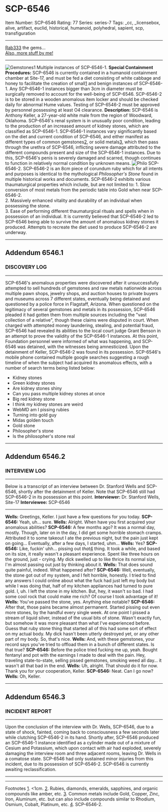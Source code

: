 # SCP-6546
Item Number: SCP-6546
Rating: 77
Series: series-7
Tags: _cc, _licensebox, alive, artifact, euclid, historical, humanoid, polyhedral, sapient, scp, transfiguration

---

[Rab333](javascript:;)
the gems…  
[Also, more stuff by me!](https://scp-wiki.wikidot.com/rab333-s-contained-anomalies)
* * *
![Gemstones1](http://scp-sandbox-3.wikidot.com/local--files/rab33333/Gemstones1)
Multiple instances of SCP-6546-1.
**Special Containment Procedures:** SCP-6546 is currently contained in a humanoid containment chamber at Site-17, and must be fed a diet consisting of white cabbage and honey to facilitate the creation of small[1](javascript:;) and benign instances of SCP-6546-1. Any SCP-6546-1 instances bigger than 3cm in diameter must be surgically removed to account for the well-being of SCP-6546.
SCP-6546-2 is to be stored in a wooden anomalous item locker and should be checked daily for abnormal Hume values. Testing of SCP-6546-2 must be approved by personnel possessing at least O4 clearance.
**Description:** SCP-6546 is Anthony Keller, a 27-year-old white male from the region of Woodward, Oklahoma. SCP-6546's renal system is in unusually poor condition, leading to the production of an increased amount of kidney stones, which are classified as SCP-6546-1.
SCP-6546-1 instances vary significantly based on the diet and current condition of SCP-6546, and either manifest as different types of common gemstones[2](javascript:;), or solid metals[3](javascript:;), which then pass through the urethra of SCP-6546, inflicting severe damage attributed to the different compounds present and size of the SCP-6546-1 instances. Due to this, SCP-6546's penis is severely damaged and scarred, though continues to function in relatively normal condition by unknown means.
![Philo](http://scp-sandbox-3.wikidot.com/local--files/rab33333/Philo)
SCP-6546-2.
SCP-6546-2 is an 8cm piece of corundum ruby which for all intents and purposes is identical to the mythological _Philosopher's Stone_ found in multiple historical works and documents.
SCP-6546-2 exhibits various thaumaturgical properties which include, but are not limited to:
1\. Slow conversion of most metals from the periodic table into Gold when near SCP-6546-2.  
2\. Massively enhanced vitality and durability of an individual when possessing the stone.  
3\. Ease of performing different thaumaturgical rituals and spells when in possession of an individual.
It is currently believed that SCP-6546-2 led to SCP-6546 being able to survive the amount of anomalous kidney stones it produced. Attempts to recreate the diet used to produce SCP-6546-2 are underway.
* * *
## Addendum **6546.1**
### DISCOVERY LOG
* * *
SCP-6546's anomalous properties were discovered after it unsuccessfully attempted to sell hundreds of gemstones and raw metals nationwide across multiple pawn shops, jewelry shops, and auction houses to private buyers and museums across 7 different states, eventually being detained and questioned by a police force in Flagstaff, Arizona.
When questioned on the legitimacy of several gemstones and metals in its possession, SCP-6546 pleaded it had gotten them from multiple sources including the "vast collection of a relative", though these claims were disputed in court. When charged with attempted money laundering, stealing, and potential fraud, SCP-6546 had revealed its abilities to the local court judge Grant Benson in an attempt to prove the validity of the SCP-6546-1 instances. At this point, Foundation personnel were informed of what was happening, and SCP-6546 was detained, with the witnesses being amnesticized.
Upon the detainment of Keller, SCP-6546-2 was found in its possession. SCP-6546's mobile phone contained multiple google searches suggesting a rough timeline of when the subject had acquired its anomalous effects, with a number of search terms being listed below:
  * Kidney stones
  * Green kidney stones
  * Are kidney stones shiny
  * Can you pass multiple kidney stones at once
  * Big red kidney stone
  * I think my kidney stones are weird
  * WebMD am I pissing rubies
  * Turning into gold guy
  * Midas golden touch
  * Gold stone
  * Philosopher's stone
  * Is the philosopher's stone real

* * *
## Addendum **6546.2**
### INTERVIEW LOG
* * *
Below is a transcript of an interview between Dr. Stanford Wells and SCP-6546, shortly after the detainment of Keller. Note that SCP-6546 still had SCP-6546-2 in its possession at this point.
**Interviewer:** Dr. Stanford Wells, Site-17
**Interviewee:** SCP-6546
* * *
**Wells:** Greetings, Keller. I just have a few questions for you today.
**SCP-6546:** Yeah, uh… sure.
**Wells:** Alright. When have you first acquired your anomalous abilities?
**SCP-6546:** A few months ago? It was a normal day, mostly. Though, later on in the day, I did get some horrible stomach cramps. Attributed it to some takeout I ate the previous night, but the pain just kept on going… Eventually, after a few days, I started, uhm…
**Wells:** Yes?
**SCP-6546:** Like, fuckin' uhh… pissing out _that_[4](javascript:;) thing. It took a while, and based on its size, it really wasn't a pleasant experience. Spent like three hours on the ground, just - crying. My dick swelled up to like thrice its normal size, I'm almost passing out just by thinking about it.
**Wells:** That does sound quite painful, indeed. What happened after?
**SCP-6546:** Well, eventually, the stone got out of my system, and I felt horrible, honestly. I tried to find any answers I could online about what the fuck had just left my body but while I was doing that, half of my kitchen appliances had turned to pure gold. I, uh. I left the stone in my kitchen. But, hey, it wasn't so bad. I had some cool rock that could make me rich? Of course I took advantage of it!
**Wells:** You've passed the stone, yes. Anything else notable?
**SCP-6546:** After that, those pains became almost permanent. Started pissing out even more stones, by the handful every single week. At one point I pissed a stream of liquid silver, instead of the usual bits of stone. Wasn't exactly fun, but somehow it was more pleasant than what I've experienced before. Guess that ruby stone thing that started all of this had some sort of effect on my actual body. My dick hasn't been utterly destroyed yet, or any other part of my body. So, that's nice.
**Wells:** And, with these gemstones, your record says you've tried to offload them in a bunch of different states. Is that true?
**SCP-6546:** Before the police tried fucking me up, yeah. Bought fentanyl and pot with the earnings I made to deal with the pain. Hey, traveling state-to-state, selling pissed gemstones, smoking weed all day… it wasn't all that bad in the end.
**Wells:** Uh, alright. That should do it for now. Thank you for your cooperation, Keller.
**SCP-6546:** Neat. Can I go now?
**Wells:** Oh, Keller.
* * *
## Addendum **6546.3**
### INCIDENT REPORT
* * *
Upon the conclusion of the interview with Dr. Wells, SCP-6546, due to a state of shock, fainted, coming back to consciousness a few seconds later while clutching SCP-6546-2 in its hand. Shortly after, SCP-6546 produced an SCP-6546-1 instance identified as a cylinder made out of a mixture of Cesium and Potassium, which upon contact with air had exploded, severely damaging the interview room and three adjacent rooms, leaving Dr. Wells in a comatose state. SCP-6546 had only sustained minor injuries from this incident, due to its possession of SCP-6546-2.
SCP-6546 is currently awaiting reclassification.
* * *
* * *
Footnotes
[1](javascript:;). <1cm.
[2](javascript:;). Rubies, diamonds, emeralds, sapphires, and organic compounds like amber, etc.
[3](javascript:;). Common metals include Gold, Copper, Zinc, Iron, Aluminum, etc. but can also include compounds similar to Rhodium, Osmium, Cobalt, Platinum, etc.
[4](javascript:;). SCP-6546-2.